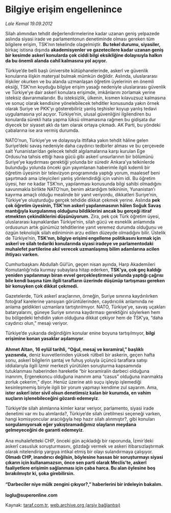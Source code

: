 # Bilgiye erişim engellenince 

*Lale Kemal 19.09.2012*

<div class="yazi"><p>Silah alımından tehdit değerlendirmelerine kadar uzanan geniş yelpazede aslında siyasi irade ve parlamentonun denetiminde olması gereken tüm bilgilere erişim, TSK’nın tekelinde olagelmiştir. <b>Bu tekel durumu, siyasiler, </b>birkaç istisna dışında <b>akademisyenler ve gazetecilere kadar uzanan geniş bir kesimde askerî konularda çok ciddi bilgi eksikliğine dolayısıyla halkın da bu önemli alanda cahil kalmasına yol açıyor. </b></p>
<p>Türkiye’de belli başlı üniversite kütüphanelerinde, askerî ve güvenlik konularına ilişkin materyal bulmak mümkün değildir. Aslında, uluslararası ilişkiler okurken ve bu alanda uzmanlaşan öğretim üyelerinin en önemli eksiği, TSK’nın koyduğu bilgiye erişim yasağı nedeniyle uluslararası güvenlik ve Türkiye’ye dair askerî konulara erişimde, imkânlarını zorlamak yerine isteksiz davranmalarıdır. Bu isteksizlik, ülkenin, kısmen kılavuzsuz kalmasına ve sonuç olarak kendisine yönelebilecek tehditler konusunda yakın örnek olarak Suriye ve PKK’yı gösterebiliriz yanlış teşhisler koyup yanlış tedavi uygulamasına yol açıyor. Türkiye’nin, ulusal güvenliğini ilgilendiren bu konularda sürekli hata yapma lüksü olmamasına rağmen bu gidişata dur diyecek bir siyaset aklı da tam olarak ortaya çıkmadı. AK Parti, bu yöndeki çabalarına ise ara vermiş durumda. </p>
<p>NATO’nun, Türkiye’ye ve dolayısıyla ittifaka yakın tehdit hâline gelen Suriye’deki savaş nedeniyle daha caydırıcı tedbirler alması ve bu çerçevede salt Yunanistan’dan gelecek tehdit algılamalarına karşı kurulan Ege Ordusu’na tahsis ettiği hava gücü gibi askerî unsurlarının bir bölümünü Suriye’ye kaydırması gerektiği yolunda bir süredir Ankara’ya telkinlerde bulunduğu yolunda önceki gün yayımlanan haberimle ilgili kıdemli bir öğretim üyesinin bir televizyon programında yaptığı yorum, maalesef beni şaşırtmadı ama izleyicileri yanlış yönlendirdiği için vahim idi. Bu öğretim üyesi, her ne kadar TSK’nın, yapılanması konusunda bilgi sahibi olmadığını savunmakla birlikte NATO’nun, benim aktardığım telkininin, Yunanistan’ı kayırma amaçlı olduğu mealinde bir yanıt veriyordu, dikkatleri Suriye’nin, Türkiye’ye oluşturduğu gerçek tehdide dikkat çekmek yerine. Aslında <b>pek çok öğretim üyesinin, TSK’nın askerî yapılanmasının hâlen Soğuk Savaş mantığıyla kurgulanmış olduğunu bildiklerini ancak bu gerçeği itiraf etmekten çekindiklerini düşünüyorum.</b> Zira, pek çok Türk öğretim üyesi, uluslararası kaynaklardan Türkiye’nin, silah gücü ve esneklik anlamında ordusunun artık günümüz tehditlerine yanıt veremez durumda olduğunu ve özgün teknolojik silah ediniminin arzu edilen düzeyde olmadığını bilir. Üstelik de Türkiye’nin, <b>TSK’nın, bilgiye erişimi engelleme politikasını kırmak için askerî ve silah tedariki konularında siyasi iradeye ve parlamentodaki muhalefet partilerine akıl verecek uzmanlaşmış bilim adamlarına acilen ihtiyacı varken. </b></p>
<p>Cumhurbaşkanı Abdullah Gül’ün, geçen nisan ayında, Harp Akademileri Komutanlığı’nda kurmay subaylara hitap ederken, <b>TSK’ya, çok geç kaldığı yeniden yapılanmayı biran evvel gerçekleştirmesi yolunda yaptığı çağrısı bile kendi başına tüm ilgili tarafların üzerinde düşünüp tartışması gereken bir konuyken çok dikkat çekmedi. </b></p>
<p>Gazetelerde, Türk askerî araçlarının, örneğin, Suriye sınırına kaydırılırken fotoğraf karelerine yansıyan görüntülerinden, caydırıcılık anlamında ne anlama geldikleri uzmanlara tartıştırılmıyor. NATO, Türkiye’ye, savaş uçakları bataryalarını, güneye Suriye sınırına kaydırması gerektiğini söylerken hem bu bölgedeki tehdidin yakın olduğuna dikkat çekiyor hem de TSK’ya, “daha caydırıcı olun,” mesajı veriyor. </p>
<p>Türkiye’de yukarıda değindiğim konular enine boyuna tartışılmıyor, <b>bilgi erişimine konan yasaklar aşılamıyor</b>.<strong><br/><br/></strong><b>Ahmet Altan,</b> <strong>16 eylül tarihli, “Oğul, mesaj ve koramiral,” başlıklı yazısında,</strong> deniz kuvvetlerinden yüksek rütbeli bir askerin, geçen hafta sonu, askerî bilgilerin şantaj ve fuhuş yoluyla üçüncü taraflara satışı iddialarıyla ilgili İzmir merkezli yürütülen soruşturma kapsamında tutuklanması haberinden hareketle “bir koramiralin darbeci olduğuna inanırım, Ergenekoncu olduğuna inanırım ama “casus” olduğuna inanmakta zorluk çekerim,” diyor. Henüz üzerine atılı suçu işleyip işlemediği kesinleşmemiş biriyle ilgili bir yorum yapmayı kendime zul sayarım. Ama, <b>ister askerî ister sivil olsun denetimsiz kalan bir kurumda, en vahim suçların işlenebileceğini gözardı edemeyiz</b>.<b> </b></p>
<p>Türkiye’de silah alımlarına kimler karar veriyor, parlamento, siyasi irade denetimi var mı bu alımlarda?, Türkiye’de silah üretilmesi seçeneği varken, hangi komisyoncular aracılığıyla hep hazır silah alınmıştır?, gibi konuları <b>sorgulamıyorsak eğer yakıştıramadığımız olayların meydana gelmeyeceğini de garanti edemeyiz</b>.<b> <br/><br/></b>Ana muhalefetteki CHP, önceki gün açıkladığı bir raporunda, İzmir’deki askerî casusluk soruşturmasını, gözdağı vermek ve askeri itibarsızlaştırmak olarak nitelendirip yargıya intikal etmiş bir olayı sulandırmaya çalışıyor. <b>Olmadı CHP, inandırıcı değilsin, böylesine hassas bir soruşturmayı siyasi çıkarın için kullanamazsın, önce sen parti olarak Meclis’te, askerî faaliyetlere erişimin sağlanması için çaba harca. Bu alan öylesine boş bırakılmıştır ki, şoka girebilirsin. <br/><br/></b><b>“Darbeciler niye mülk zengini çıkıyor?,” haberlerini bir irdeleyin bakalım.<br/><br/></b><b>loglu@superonline.com</b></p>
</div>

Kaynak: [taraf.com.tr](http://www.taraf.com.tr/lale-kemal/makale-bilgiye-erisim-engellenince.htm), [web.archive.org (arşiv bağlantısı)](http://web.archive.org/web/20130818034740/http://www.taraf.com.tr/lale-kemal/makale-bilgiye-erisim-engellenince.htm)

